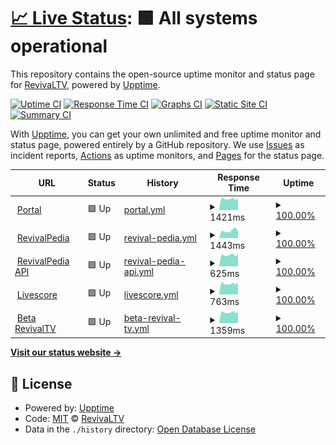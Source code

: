 # [📈 Live Status](https://Revival-Dev.github.io/severus): <!--live status--> **🟩 All systems operational**

This repository contains the open-source uptime monitor and status page for [RevivaLTV](https://revivaltv.id), powered by [Upptime](https://github.com/upptime/upptime).

[![Uptime CI](https://github.com/Revival-Dev/severus/workflows/Uptime%20CI/badge.svg)](https://github.com/Revival-Dev/severus/actions?query=workflow%3A%22Uptime+CI%22)
[![Response Time CI](https://github.com/Revival-Dev/severus/workflows/Response%20Time%20CI/badge.svg)](https://github.com/Revival-Dev/severus/actions?query=workflow%3A%22Response+Time+CI%22)
[![Graphs CI](https://github.com/Revival-Dev/severus/workflows/Graphs%20CI/badge.svg)](https://github.com/Revival-Dev/severus/actions?query=workflow%3A%22Graphs+CI%22)
[![Static Site CI](https://github.com/Revival-Dev/severus/workflows/Static%20Site%20CI/badge.svg)](https://github.com/Revival-Dev/severus/actions?query=workflow%3A%22Static+Site+CI%22)
[![Summary CI](https://github.com/Revival-Dev/severus/workflows/Summary%20CI/badge.svg)](https://github.com/Revival-Dev/severus/actions?query=workflow%3A%22Summary+CI%22)

With [Upptime](https://upptime.js.org), you can get your own unlimited and free uptime monitor and status page, powered entirely by a GitHub repository. We use [Issues](https://github.com/Revival-Dev/severus/issues) as incident reports, [Actions](https://github.com/Revival-Dev/severus/actions) as uptime monitors, and [Pages](https://Revival-Dev.github.io/severus) for the status page.

<!--start: status pages-->
<!-- This summary is generated by Upptime (https://github.com/upptime/upptime) -->
<!-- Do not edit this manually, your changes will be overwritten -->
<!-- prettier-ignore -->
| URL | Status | History | Response Time | Uptime |
| --- | ------ | ------- | ------------- | ------ |
| <img alt="" src="https://favicons.githubusercontent.com/www.revivaltv.id" height="13"> [Portal](https://www.revivaltv.id) | 🟩 Up | [portal.yml](https://github.com/Revival-Dev/severus/commits/HEAD/history/portal.yml) | <details><summary><img alt="Response time graph" src="./graphs/portal/response-time-week.png" height="20"> 1421ms</summary><br><a href="https://status.revivaltv.id/history/portal"><img alt="Response time 2562" src="https://img.shields.io/endpoint?url=https%3A%2F%2Fraw.githubusercontent.com%2FRevival-Dev%2Fseverus%2FHEAD%2Fapi%2Fportal%2Fresponse-time.json"></a><br><a href="https://status.revivaltv.id/history/portal"><img alt="24-hour response time 1472" src="https://img.shields.io/endpoint?url=https%3A%2F%2Fraw.githubusercontent.com%2FRevival-Dev%2Fseverus%2FHEAD%2Fapi%2Fportal%2Fresponse-time-day.json"></a><br><a href="https://status.revivaltv.id/history/portal"><img alt="7-day response time 1421" src="https://img.shields.io/endpoint?url=https%3A%2F%2Fraw.githubusercontent.com%2FRevival-Dev%2Fseverus%2FHEAD%2Fapi%2Fportal%2Fresponse-time-week.json"></a><br><a href="https://status.revivaltv.id/history/portal"><img alt="30-day response time 1456" src="https://img.shields.io/endpoint?url=https%3A%2F%2Fraw.githubusercontent.com%2FRevival-Dev%2Fseverus%2FHEAD%2Fapi%2Fportal%2Fresponse-time-month.json"></a><br><a href="https://status.revivaltv.id/history/portal"><img alt="1-year response time 2562" src="https://img.shields.io/endpoint?url=https%3A%2F%2Fraw.githubusercontent.com%2FRevival-Dev%2Fseverus%2FHEAD%2Fapi%2Fportal%2Fresponse-time-year.json"></a></details> | <details><summary><a href="https://status.revivaltv.id/history/portal">100.00%</a></summary><a href="https://status.revivaltv.id/history/portal"><img alt="All-time uptime 99.95%" src="https://img.shields.io/endpoint?url=https%3A%2F%2Fraw.githubusercontent.com%2FRevival-Dev%2Fseverus%2FHEAD%2Fapi%2Fportal%2Fuptime.json"></a><br><a href="https://status.revivaltv.id/history/portal"><img alt="24-hour uptime 100.00%" src="https://img.shields.io/endpoint?url=https%3A%2F%2Fraw.githubusercontent.com%2FRevival-Dev%2Fseverus%2FHEAD%2Fapi%2Fportal%2Fuptime-day.json"></a><br><a href="https://status.revivaltv.id/history/portal"><img alt="7-day uptime 100.00%" src="https://img.shields.io/endpoint?url=https%3A%2F%2Fraw.githubusercontent.com%2FRevival-Dev%2Fseverus%2FHEAD%2Fapi%2Fportal%2Fuptime-week.json"></a><br><a href="https://status.revivaltv.id/history/portal"><img alt="30-day uptime 100.00%" src="https://img.shields.io/endpoint?url=https%3A%2F%2Fraw.githubusercontent.com%2FRevival-Dev%2Fseverus%2FHEAD%2Fapi%2Fportal%2Fuptime-month.json"></a><br><a href="https://status.revivaltv.id/history/portal"><img alt="1-year uptime 99.95%" src="https://img.shields.io/endpoint?url=https%3A%2F%2Fraw.githubusercontent.com%2FRevival-Dev%2Fseverus%2FHEAD%2Fapi%2Fportal%2Fuptime-year.json"></a></details>
| <img alt="" src="https://favicons.githubusercontent.com/revivalpedia.com" height="13"> [RevivalPedia](https://revivalpedia.com) | 🟩 Up | [revival-pedia.yml](https://github.com/Revival-Dev/severus/commits/HEAD/history/revival-pedia.yml) | <details><summary><img alt="Response time graph" src="./graphs/revival-pedia/response-time-week.png" height="20"> 1443ms</summary><br><a href="https://status.revivaltv.id/history/revival-pedia"><img alt="Response time 1417" src="https://img.shields.io/endpoint?url=https%3A%2F%2Fraw.githubusercontent.com%2FRevival-Dev%2Fseverus%2FHEAD%2Fapi%2Frevival-pedia%2Fresponse-time.json"></a><br><a href="https://status.revivaltv.id/history/revival-pedia"><img alt="24-hour response time 1284" src="https://img.shields.io/endpoint?url=https%3A%2F%2Fraw.githubusercontent.com%2FRevival-Dev%2Fseverus%2FHEAD%2Fapi%2Frevival-pedia%2Fresponse-time-day.json"></a><br><a href="https://status.revivaltv.id/history/revival-pedia"><img alt="7-day response time 1443" src="https://img.shields.io/endpoint?url=https%3A%2F%2Fraw.githubusercontent.com%2FRevival-Dev%2Fseverus%2FHEAD%2Fapi%2Frevival-pedia%2Fresponse-time-week.json"></a><br><a href="https://status.revivaltv.id/history/revival-pedia"><img alt="30-day response time 1394" src="https://img.shields.io/endpoint?url=https%3A%2F%2Fraw.githubusercontent.com%2FRevival-Dev%2Fseverus%2FHEAD%2Fapi%2Frevival-pedia%2Fresponse-time-month.json"></a><br><a href="https://status.revivaltv.id/history/revival-pedia"><img alt="1-year response time 1417" src="https://img.shields.io/endpoint?url=https%3A%2F%2Fraw.githubusercontent.com%2FRevival-Dev%2Fseverus%2FHEAD%2Fapi%2Frevival-pedia%2Fresponse-time-year.json"></a></details> | <details><summary><a href="https://status.revivaltv.id/history/revival-pedia">100.00%</a></summary><a href="https://status.revivaltv.id/history/revival-pedia"><img alt="All-time uptime 100.00%" src="https://img.shields.io/endpoint?url=https%3A%2F%2Fraw.githubusercontent.com%2FRevival-Dev%2Fseverus%2FHEAD%2Fapi%2Frevival-pedia%2Fuptime.json"></a><br><a href="https://status.revivaltv.id/history/revival-pedia"><img alt="24-hour uptime 100.00%" src="https://img.shields.io/endpoint?url=https%3A%2F%2Fraw.githubusercontent.com%2FRevival-Dev%2Fseverus%2FHEAD%2Fapi%2Frevival-pedia%2Fuptime-day.json"></a><br><a href="https://status.revivaltv.id/history/revival-pedia"><img alt="7-day uptime 100.00%" src="https://img.shields.io/endpoint?url=https%3A%2F%2Fraw.githubusercontent.com%2FRevival-Dev%2Fseverus%2FHEAD%2Fapi%2Frevival-pedia%2Fuptime-week.json"></a><br><a href="https://status.revivaltv.id/history/revival-pedia"><img alt="30-day uptime 100.00%" src="https://img.shields.io/endpoint?url=https%3A%2F%2Fraw.githubusercontent.com%2FRevival-Dev%2Fseverus%2FHEAD%2Fapi%2Frevival-pedia%2Fuptime-month.json"></a><br><a href="https://status.revivaltv.id/history/revival-pedia"><img alt="1-year uptime 100.00%" src="https://img.shields.io/endpoint?url=https%3A%2F%2Fraw.githubusercontent.com%2FRevival-Dev%2Fseverus%2FHEAD%2Fapi%2Frevival-pedia%2Fuptime-year.json"></a></details>
| <img alt="" src="https://favicons.githubusercontent.com/api.revivalpedia.com" height="13"> [RevivalPedia API](https://api.revivalpedia.com) | 🟩 Up | [revival-pedia-api.yml](https://github.com/Revival-Dev/severus/commits/HEAD/history/revival-pedia-api.yml) | <details><summary><img alt="Response time graph" src="./graphs/revival-pedia-api/response-time-week.png" height="20"> 625ms</summary><br><a href="https://status.revivaltv.id/history/revival-pedia-api"><img alt="Response time 648" src="https://img.shields.io/endpoint?url=https%3A%2F%2Fraw.githubusercontent.com%2FRevival-Dev%2Fseverus%2FHEAD%2Fapi%2Frevival-pedia-api%2Fresponse-time.json"></a><br><a href="https://status.revivaltv.id/history/revival-pedia-api"><img alt="24-hour response time 667" src="https://img.shields.io/endpoint?url=https%3A%2F%2Fraw.githubusercontent.com%2FRevival-Dev%2Fseverus%2FHEAD%2Fapi%2Frevival-pedia-api%2Fresponse-time-day.json"></a><br><a href="https://status.revivaltv.id/history/revival-pedia-api"><img alt="7-day response time 625" src="https://img.shields.io/endpoint?url=https%3A%2F%2Fraw.githubusercontent.com%2FRevival-Dev%2Fseverus%2FHEAD%2Fapi%2Frevival-pedia-api%2Fresponse-time-week.json"></a><br><a href="https://status.revivaltv.id/history/revival-pedia-api"><img alt="30-day response time 637" src="https://img.shields.io/endpoint?url=https%3A%2F%2Fraw.githubusercontent.com%2FRevival-Dev%2Fseverus%2FHEAD%2Fapi%2Frevival-pedia-api%2Fresponse-time-month.json"></a><br><a href="https://status.revivaltv.id/history/revival-pedia-api"><img alt="1-year response time 648" src="https://img.shields.io/endpoint?url=https%3A%2F%2Fraw.githubusercontent.com%2FRevival-Dev%2Fseverus%2FHEAD%2Fapi%2Frevival-pedia-api%2Fresponse-time-year.json"></a></details> | <details><summary><a href="https://status.revivaltv.id/history/revival-pedia-api">100.00%</a></summary><a href="https://status.revivaltv.id/history/revival-pedia-api"><img alt="All-time uptime 99.94%" src="https://img.shields.io/endpoint?url=https%3A%2F%2Fraw.githubusercontent.com%2FRevival-Dev%2Fseverus%2FHEAD%2Fapi%2Frevival-pedia-api%2Fuptime.json"></a><br><a href="https://status.revivaltv.id/history/revival-pedia-api"><img alt="24-hour uptime 100.00%" src="https://img.shields.io/endpoint?url=https%3A%2F%2Fraw.githubusercontent.com%2FRevival-Dev%2Fseverus%2FHEAD%2Fapi%2Frevival-pedia-api%2Fuptime-day.json"></a><br><a href="https://status.revivaltv.id/history/revival-pedia-api"><img alt="7-day uptime 100.00%" src="https://img.shields.io/endpoint?url=https%3A%2F%2Fraw.githubusercontent.com%2FRevival-Dev%2Fseverus%2FHEAD%2Fapi%2Frevival-pedia-api%2Fuptime-week.json"></a><br><a href="https://status.revivaltv.id/history/revival-pedia-api"><img alt="30-day uptime 99.88%" src="https://img.shields.io/endpoint?url=https%3A%2F%2Fraw.githubusercontent.com%2FRevival-Dev%2Fseverus%2FHEAD%2Fapi%2Frevival-pedia-api%2Fuptime-month.json"></a><br><a href="https://status.revivaltv.id/history/revival-pedia-api"><img alt="1-year uptime 99.94%" src="https://img.shields.io/endpoint?url=https%3A%2F%2Fraw.githubusercontent.com%2FRevival-Dev%2Fseverus%2FHEAD%2Fapi%2Frevival-pedia-api%2Fuptime-year.json"></a></details>
| <img alt="" src="https://favicons.githubusercontent.com/livescore.revivaltv.id" height="13"> [Livescore](https://livescore.revivaltv.id/api/tournaments) | 🟩 Up | [livescore.yml](https://github.com/Revival-Dev/severus/commits/HEAD/history/livescore.yml) | <details><summary><img alt="Response time graph" src="./graphs/livescore/response-time-week.png" height="20"> 763ms</summary><br><a href="https://status.revivaltv.id/history/livescore"><img alt="Response time 785" src="https://img.shields.io/endpoint?url=https%3A%2F%2Fraw.githubusercontent.com%2FRevival-Dev%2Fseverus%2FHEAD%2Fapi%2Flivescore%2Fresponse-time.json"></a><br><a href="https://status.revivaltv.id/history/livescore"><img alt="24-hour response time 803" src="https://img.shields.io/endpoint?url=https%3A%2F%2Fraw.githubusercontent.com%2FRevival-Dev%2Fseverus%2FHEAD%2Fapi%2Flivescore%2Fresponse-time-day.json"></a><br><a href="https://status.revivaltv.id/history/livescore"><img alt="7-day response time 763" src="https://img.shields.io/endpoint?url=https%3A%2F%2Fraw.githubusercontent.com%2FRevival-Dev%2Fseverus%2FHEAD%2Fapi%2Flivescore%2Fresponse-time-week.json"></a><br><a href="https://status.revivaltv.id/history/livescore"><img alt="30-day response time 781" src="https://img.shields.io/endpoint?url=https%3A%2F%2Fraw.githubusercontent.com%2FRevival-Dev%2Fseverus%2FHEAD%2Fapi%2Flivescore%2Fresponse-time-month.json"></a><br><a href="https://status.revivaltv.id/history/livescore"><img alt="1-year response time 785" src="https://img.shields.io/endpoint?url=https%3A%2F%2Fraw.githubusercontent.com%2FRevival-Dev%2Fseverus%2FHEAD%2Fapi%2Flivescore%2Fresponse-time-year.json"></a></details> | <details><summary><a href="https://status.revivaltv.id/history/livescore">100.00%</a></summary><a href="https://status.revivaltv.id/history/livescore"><img alt="All-time uptime 100.00%" src="https://img.shields.io/endpoint?url=https%3A%2F%2Fraw.githubusercontent.com%2FRevival-Dev%2Fseverus%2FHEAD%2Fapi%2Flivescore%2Fuptime.json"></a><br><a href="https://status.revivaltv.id/history/livescore"><img alt="24-hour uptime 100.00%" src="https://img.shields.io/endpoint?url=https%3A%2F%2Fraw.githubusercontent.com%2FRevival-Dev%2Fseverus%2FHEAD%2Fapi%2Flivescore%2Fuptime-day.json"></a><br><a href="https://status.revivaltv.id/history/livescore"><img alt="7-day uptime 100.00%" src="https://img.shields.io/endpoint?url=https%3A%2F%2Fraw.githubusercontent.com%2FRevival-Dev%2Fseverus%2FHEAD%2Fapi%2Flivescore%2Fuptime-week.json"></a><br><a href="https://status.revivaltv.id/history/livescore"><img alt="30-day uptime 100.00%" src="https://img.shields.io/endpoint?url=https%3A%2F%2Fraw.githubusercontent.com%2FRevival-Dev%2Fseverus%2FHEAD%2Fapi%2Flivescore%2Fuptime-month.json"></a><br><a href="https://status.revivaltv.id/history/livescore"><img alt="1-year uptime 100.00%" src="https://img.shields.io/endpoint?url=https%3A%2F%2Fraw.githubusercontent.com%2FRevival-Dev%2Fseverus%2FHEAD%2Fapi%2Flivescore%2Fuptime-year.json"></a></details>
| <img alt="" src="https://favicons.githubusercontent.com/beta.revivaltv.id" height="13"> [Beta RevivalTV](https://beta.revivaltv.id) | 🟩 Up | [beta-revival-tv.yml](https://github.com/Revival-Dev/severus/commits/HEAD/history/beta-revival-tv.yml) | <details><summary><img alt="Response time graph" src="./graphs/beta-revival-tv/response-time-week.png" height="20"> 1359ms</summary><br><a href="https://status.revivaltv.id/history/beta-revival-tv"><img alt="Response time 1668" src="https://img.shields.io/endpoint?url=https%3A%2F%2Fraw.githubusercontent.com%2FRevival-Dev%2Fseverus%2FHEAD%2Fapi%2Fbeta-revival-tv%2Fresponse-time.json"></a><br><a href="https://status.revivaltv.id/history/beta-revival-tv"><img alt="24-hour response time 1445" src="https://img.shields.io/endpoint?url=https%3A%2F%2Fraw.githubusercontent.com%2FRevival-Dev%2Fseverus%2FHEAD%2Fapi%2Fbeta-revival-tv%2Fresponse-time-day.json"></a><br><a href="https://status.revivaltv.id/history/beta-revival-tv"><img alt="7-day response time 1359" src="https://img.shields.io/endpoint?url=https%3A%2F%2Fraw.githubusercontent.com%2FRevival-Dev%2Fseverus%2FHEAD%2Fapi%2Fbeta-revival-tv%2Fresponse-time-week.json"></a><br><a href="https://status.revivaltv.id/history/beta-revival-tv"><img alt="30-day response time 1397" src="https://img.shields.io/endpoint?url=https%3A%2F%2Fraw.githubusercontent.com%2FRevival-Dev%2Fseverus%2FHEAD%2Fapi%2Fbeta-revival-tv%2Fresponse-time-month.json"></a><br><a href="https://status.revivaltv.id/history/beta-revival-tv"><img alt="1-year response time 1668" src="https://img.shields.io/endpoint?url=https%3A%2F%2Fraw.githubusercontent.com%2FRevival-Dev%2Fseverus%2FHEAD%2Fapi%2Fbeta-revival-tv%2Fresponse-time-year.json"></a></details> | <details><summary><a href="https://status.revivaltv.id/history/beta-revival-tv">100.00%</a></summary><a href="https://status.revivaltv.id/history/beta-revival-tv"><img alt="All-time uptime 90.03%" src="https://img.shields.io/endpoint?url=https%3A%2F%2Fraw.githubusercontent.com%2FRevival-Dev%2Fseverus%2FHEAD%2Fapi%2Fbeta-revival-tv%2Fuptime.json"></a><br><a href="https://status.revivaltv.id/history/beta-revival-tv"><img alt="24-hour uptime 100.00%" src="https://img.shields.io/endpoint?url=https%3A%2F%2Fraw.githubusercontent.com%2FRevival-Dev%2Fseverus%2FHEAD%2Fapi%2Fbeta-revival-tv%2Fuptime-day.json"></a><br><a href="https://status.revivaltv.id/history/beta-revival-tv"><img alt="7-day uptime 100.00%" src="https://img.shields.io/endpoint?url=https%3A%2F%2Fraw.githubusercontent.com%2FRevival-Dev%2Fseverus%2FHEAD%2Fapi%2Fbeta-revival-tv%2Fuptime-week.json"></a><br><a href="https://status.revivaltv.id/history/beta-revival-tv"><img alt="30-day uptime 100.00%" src="https://img.shields.io/endpoint?url=https%3A%2F%2Fraw.githubusercontent.com%2FRevival-Dev%2Fseverus%2FHEAD%2Fapi%2Fbeta-revival-tv%2Fuptime-month.json"></a><br><a href="https://status.revivaltv.id/history/beta-revival-tv"><img alt="1-year uptime 90.03%" src="https://img.shields.io/endpoint?url=https%3A%2F%2Fraw.githubusercontent.com%2FRevival-Dev%2Fseverus%2FHEAD%2Fapi%2Fbeta-revival-tv%2Fuptime-year.json"></a></details>

<!--end: status pages-->

[**Visit our status website →**](https://Revival-Dev.github.io/severus)

## 📄 License

- Powered by: [Upptime](https://github.com/upptime/upptime)
- Code: [MIT](./LICENSE) © [RevivaLTV](https://revivaltv.id)
- Data in the `./history` directory: [Open Database License](https://opendatacommons.org/licenses/odbl/1-0/)
